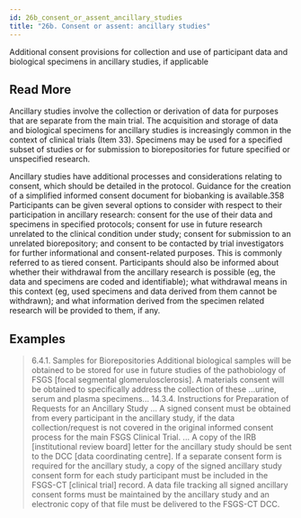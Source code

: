 ```yaml
---
id: 26b_consent_or_assent_ancillary_studies
title: "26b. Consent or assent: ancillary studies"
---
```

Additional consent provisions for collection and use of participant data and biological specimens in ancillary studies, if applicable

## Read More

Ancillary studies involve the collection or derivation of data for purposes that are separate from the main trial. The acquisition and storage of data and biological specimens for ancillary studies is increasingly common in the context of clinical trials (Item 33). Specimens may be used for a specified subset of studies or for submission to biorepositories for future specified or unspecified research.

Ancillary studies have additional processes and considerations relating to consent, which should be detailed in the protocol. Guidance for the creation of a simplified informed consent document for biobanking is available.358 Participants can be given several options to consider with respect to their participation in ancillary research: consent for the use of their data and specimens in specified protocols; consent for use in future research unrelated to the clinical condition under study; consent for submission to an unrelated biorepository; and consent to be contacted by trial investigators for further informational and consent-related purposes. This is commonly referred to as tiered consent. Participants should also be informed about whether their withdrawal from the ancillary research is possible (eg, the data and specimens are coded and identifiable); what withdrawal means in this context (eg, used specimens and data derived from them cannot be withdrawn); and what information derived from the specimen related research will be provided to them, if any.

## Examples

> 6.4.1. Samples for Biorepositories
Additional biological samples will be obtained to be stored for use in future studies of the pathobiology of FSGS [focal segmental glomerulosclerosis]. A materials consent will be obtained to specifically address the collection of these ...urine, serum and plasma specimens...
14.3.4. Instructions for Preparation of Requests for an Ancillary Study
... A signed consent must be obtained from every participant in the ancillary study, if the data collection/request is not covered in the original informed consent process for the main FSGS Clinical Trial.
...
A copy of the IRB [institutional review board] letter for the ancillary study should be sent to the DCC [data coordinating centre]. If a separate consent form is required for the ancillary study, a copy of the signed ancillary study consent form for each study participant must be included in the FSGS-CT [clinical trial] record. A data file tracking all signed ancillary consent forms must be maintained by the ancillary study and an electronic copy of that file must be delivered to the FSGS-CT DCC.